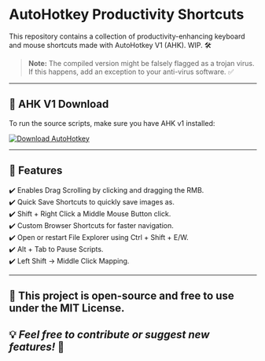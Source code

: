 #  AutoHotkey Productivity Shortcuts

This repository contains a collection of productivity-enhancing keyboard and mouse shortcuts made with AutoHotkey V1 (AHK). WIP. 🛠️

> **Note:** The compiled version might be falsely flagged as a trojan virus. If this happens, add an exception to your anti-virus software. ✅

---

## 🔗 AHK V1 Download 

To run the source scripts, make sure you have AHK v1 installed:

[![Download AutoHotkey](https://img.shields.io/badge/Download-AutoHotkey-4A90E2?style=for-the-badge&logo=windows)](https://www.autohotkey.com/download/ahk-install.exe)

---

## 📌 Features

✔️ Enables Drag Scrolling by clicking and dragging the RMB. <br>
✔️ Quick Save Shortcuts to quickly save images as. <br>
✔️ Shift + Right Click a Middle Mouse Button click. <br>
✔️ Custom Browser Shortcuts for faster navigation. <br>
✔️ Open or restart File Explorer using Ctrl + Shift + E/W. <br>
✔️ Alt + Tab to Pause Scripts. <br>
✔️ Left Shift → Middle Click Mapping. <br>

---


## 📜 This project is open-source and free to use under the MIT License.  

💡 *Feel free to contribute or suggest new features!* 🤝
---
